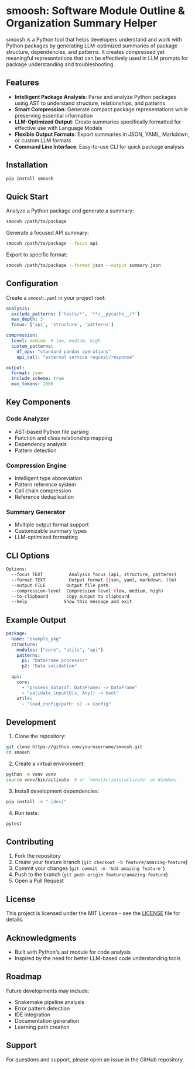 # smoosh: Software Module Outline & Organization Summary Helper

smoosh is a Python tool that helps developers understand and work with Python packages by generating LLM-optimized summaries of package structure, dependencies, and patterns. It creates compressed yet meaningful representations that can be effectively used in LLM prompts for package understanding and troubleshooting.

## Features

- **Intelligent Package Analysis**: Parse and analyze Python packages using AST to understand structure, relationships, and patterns
- **Smart Compression**: Generate compact package representations while preserving essential information
- **LLM-Optimized Output**: Create summaries specifically formatted for effective use with Language Models
- **Flexible Output Formats**: Export summaries in JSON, YAML, Markdown, or custom LLM formats
- **Command Line Interface**: Easy-to-use CLI for quick package analysis

## Installation

```bash
pip install smoosh
```

## Quick Start

Analyze a Python package and generate a summary:

```bash
smoosh /path/to/package
```

Generate a focused API summary:

```bash
smoosh /path/to/package --focus api
```

Export to specific format:

```bash
smoosh /path/to/package --format json --output summary.json
```

## Configuration

Create a `smoosh.yaml` in your project root:

```yaml
analysis:
  exclude_patterns: ['tests/*', '**/__pycache__/*']
  max_depth: 3
  focus: ['api', 'structure', 'patterns']

compression:
  level: medium  # low, medium, high
  custom_patterns:
    df_ops: "standard pandas operations"
    api_call: "external service request/response"

output:
  format: json
  include_schema: true
  max_tokens: 1000
```

## Key Components

### Code Analyzer
- AST-based Python file parsing
- Function and class relationship mapping
- Dependency analysis
- Pattern detection

### Compression Engine
- Intelligent type abbreviation
- Pattern reference system
- Call chain compression
- Reference deduplication

### Summary Generator
- Multiple output format support
- Customizable summary types
- LLM-optimized formatting

## CLI Options

```bash
Options:
  --focus TEXT          Analysis focus (api, structure, patterns)
  --format TEXT         Output format (json, yaml, markdown, llm)
  --output FILE        Output file path
  --compression-level  Compression level (low, medium, high)
  --to-clipboard       Copy output to clipboard
  --help              Show this message and exit
```

## Example Output

```yaml
package:
  name: "example_pkg"
  structure:
    modules: ["core", "utils", "api"]
    patterns:
      p1: "DataFrame processor"
      p2: "Data validation"

  api:
    core:
      - "process_data(df: DataFrame) -> DataFrame"
      - "validate_input(D[s, Any]) -> bool"
    utils:
      - "load_config(path: s) -> Config"
```

## Development

1. Clone the repository:
```bash
git clone https://github.com/yourusername/smoosh.git
cd smoosh
```

2. Create a virtual environment:
```bash
python -m venv venv
source venv/bin/activate  # or `venv\Scripts\activate` on Windows
```

3. Install development dependencies:
```bash
pip install -e ".[dev]"
```

4. Run tests:
```bash
pytest
```

## Contributing

1. Fork the repository
2. Create your feature branch (`git checkout -b feature/amazing-feature`)
3. Commit your changes (`git commit -m 'Add amazing feature'`)
4. Push to the branch (`git push origin feature/amazing-feature`)
5. Open a Pull Request

## License

This project is licensed under the MIT License - see the [LICENSE](LICENSE) file for details.

## Acknowledgments

- Built with Python's ast module for code analysis
- Inspired by the need for better LLM-based code understanding tools

## Roadmap

Future developments may include:
- Snakemake pipeline analysis
- Error pattern detection
- IDE integration
- Documentation generation
- Learning path creation

## Support

For questions and support, please open an issue in the GitHub repository.
